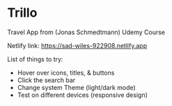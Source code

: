 # Trillo
Travel App from (Jonas Schmedtmann) Udemy Course 

Netlify link: https://sad-wiles-922908.netlify.app  

List of things to try:
* Hover over icons, titles, & buttons
* Click the search bar
* Change system Theme (light/dark mode)
* Test on different devices (responsive design)
